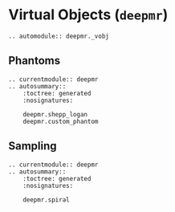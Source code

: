 # Virtual Objects  (`deepmr`)

```{eval-rst}
.. automodule:: deepmr._vobj
```

## Phantoms
```{eval-rst}
.. currentmodule:: deepmr 
.. autosummary::
	:toctree: generated
	:nosignatures:
	
	deepmr.shepp_logan
	deepmr.custom_phantom
```

## Sampling
```{eval-rst}
.. currentmodule:: deepmr 
.. autosummary::
	:toctree: generated
	:nosignatures:
	
	deepmr.spiral
```
